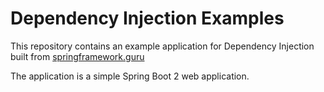 # Dependency Injection Examples

This repository contains an example application for Dependency Injection built from [springframework.guru](https://https://springframework.guru/)

The application is a simple Spring Boot 2 web application.
